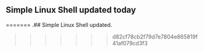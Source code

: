 ## Simple Linux Shell updated today
=======
 .## Simple Linux Shell updated.
>>>>>>> d82cf78cb2f79d7e7804e865819f41af079cd3f3
